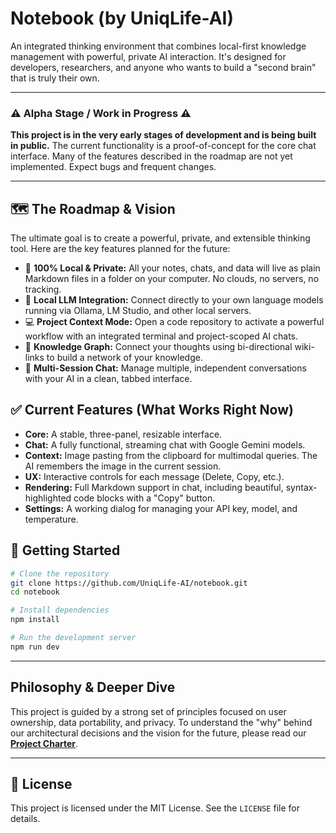 # Notebook (by UniqLife-AI)

An integrated thinking environment that combines local-first knowledge management with powerful, private AI interaction. It's designed for developers, researchers, and anyone who wants to build a "second brain" that is truly their own.

---

### ⚠️ Alpha Stage / Work in Progress ⚠️

**This project is in the very early stages of development and is being built in public.** The current functionality is a proof-of-concept for the core chat interface. Many of the features described in the roadmap are not yet implemented. Expect bugs and frequent changes.

---

## 🗺️ The Roadmap & Vision

The ultimate goal is to create a powerful, private, and extensible thinking tool. Here are the key features planned for the future:

*   🧠 **100% Local & Private:** All your notes, chats, and data will live as plain Markdown files in a folder on your computer. No clouds, no servers, no tracking.
*   🔌 **Local LLM Integration:** Connect directly to your own language models running via Ollama, LM Studio, and other local servers.
*   ‍💻 **Project Context Mode:** Open a code repository to activate a powerful workflow with an integrated terminal and project-scoped AI chats.
*   🔗 **Knowledge Graph:** Connect your thoughts using bi-directional wiki-links to build a network of your knowledge.
*   💬 **Multi-Session Chat:** Manage multiple, independent conversations with your AI in a clean, tabbed interface.

## ✅ Current Features (What Works Right Now)

*   **Core:** A stable, three-panel, resizable interface.
*   **Chat:** A fully functional, streaming chat with Google Gemini models.
*   **Context:** Image pasting from the clipboard for multimodal queries. The AI remembers the image in the current session.
*   **UX:** Interactive controls for each message (Delete, Copy, etc.).
*   **Rendering:** Full Markdown support in chat, including beautiful, syntax-highlighted code blocks with a "Copy" button.
*   **Settings:** A working dialog for managing your API key, model, and temperature.

## 🚀 Getting Started

```bash
# Clone the repository
git clone https://github.com/UniqLife-AI/notebook.git
cd notebook

# Install dependencies
npm install

# Run the development server
npm run dev
```

---

## Philosophy & Deeper Dive

This project is guided by a strong set of principles focused on user ownership, data portability, and privacy. To understand the "why" behind our architectural decisions and the vision for the future, please read our [**Project Charter**](PROJECT_CHARTER.md).

---

## 📄 License

This project is licensed under the MIT License. See the `LICENSE` file for details.
